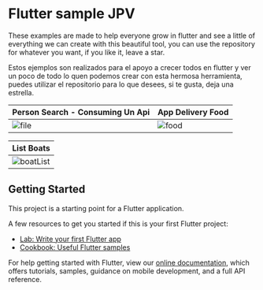 # Flutter sample JPV
These examples are made to help everyone grow in flutter and see a little of everything we can create with this beautiful tool,
you can use the repository for whatever you want, if you like it, leave a star.

Estos ejemplos son realizados para el apoyo a crecer todos en flutter y ver un poco de todo lo quen podemos crear con esta hermosa herramienta,  
puedes utilizar el repositorio para lo que desees, si te gusta, deja una estrella.

|Person Search - Consuming Un Api |  App Delivery Food |
|------------|-------------|
|![file](https://user-images.githubusercontent.com/42988089/110570942-c642bb80-8124-11eb-9ad3-c1244f1d43e4.gif) | ![food](https://user-images.githubusercontent.com/42988089/112217689-d365ad00-8bf0-11eb-9d09-a8ea7b8df56a.gif)|

|List Boats| 
|------------|
|![boatList](https://user-images.githubusercontent.com/42988089/119239554-7b272a80-bb0f-11eb-9f53-6753b3685f77.gif)|


## Getting Started

This project is a starting point for a Flutter application.

A few resources to get you started if this is your first Flutter project:

- [Lab: Write your first Flutter app](https://flutter.dev/docs/get-started/codelab)
- [Cookbook: Useful Flutter samples](https://flutter.dev/docs/cookbook)

For help getting started with Flutter, view our
[online documentation](https://flutter.dev/docs), which offers tutorials,
samples, guidance on mobile development, and a full API reference.
